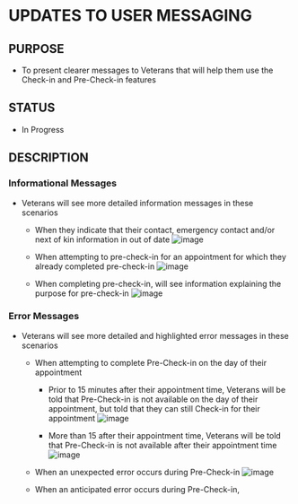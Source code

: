 # UPDATES TO USER MESSAGING

## PURPOSE

- To present clearer messages to Veterans that will help them use the Check-in and Pre-Check-in features

## STATUS

- In Progress

## DESCRIPTION

### Informational Messages

- Veterans will see more detailed information messages in these scenarios
    - When they indicate that their contact, emergency contact and/or next of kin information in out of date
![image](https://user-images.githubusercontent.com/86678742/168902651-8a9c1deb-b641-41cd-a38b-b5f00a4163f8.png)

    - When attempting to pre-check-in for an appointment for which they already completed pre-check-in
![image](https://user-images.githubusercontent.com/86678742/168903389-91e19cd1-188b-4abd-9d53-5705e5b0e152.png)

    - When completing pre-check-in, will see information explaining the purpose for pre-check-in
![image](https://user-images.githubusercontent.com/86678742/168904951-ad8e2582-6203-4f68-89d5-f3d8fda40b88.png)

### Error Messages

- Veterans will see more detailed and highlighted error messages in these scenarios
    - When attempting to complete Pre-Check-in on the day of their appointment
        - Prior to 15 minutes after their appointment time, Veterans will be told that Pre-Check-in is not available on the day of their appointment, but told that they can still Check-in for their appointment
![image](https://user-images.githubusercontent.com/86678742/168904484-531fd5be-fb0e-4c34-862f-e0c8756fdda1.png)

        - More than 15 after their appointment time, Veterans will be told that Pre-Check-in is not available after their appointment time
![image](https://user-images.githubusercontent.com/86678742/168904405-550cf3d2-50bb-4f00-b86d-76e96225b9b6.png)         

    - When an unexpected error occurs during Pre-Check-in
![image](https://user-images.githubusercontent.com/86678742/168903559-525c43dd-fb86-408a-b447-56dccc067b19.png)
    
    - When an anticipated error occurs during Pre-Check-in, 


    





